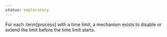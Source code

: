 ```yaml
---
status: exploratory
---
```


For each :term[process] with a time limit, a mechanism exists to disable or extend the limit before the time limit starts.
